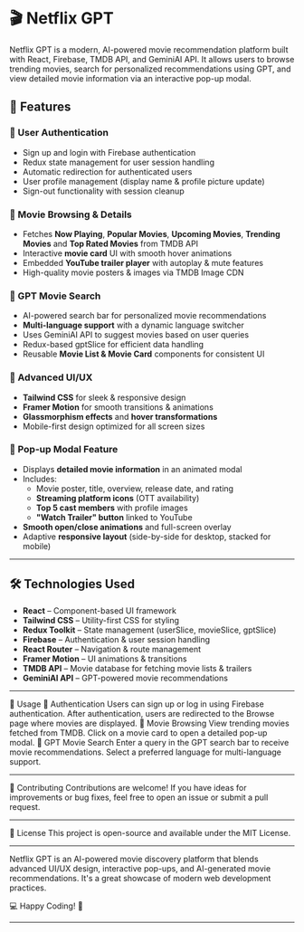 # 🎬 Netflix GPT

Netflix GPT is a modern, AI-powered movie recommendation platform built with React, Firebase, TMDB API, and GeminiAI API. It allows users to browse trending movies, search for personalized recommendations using GPT, and view detailed movie information via an interactive pop-up modal.

## 🚀 Features

### 🔐 User Authentication
- Sign up and login with Firebase authentication
- Redux state management for user session handling
- Automatic redirection for authenticated users
- User profile management (display name & profile picture update)
- Sign-out functionality with session cleanup

### 🎥 Movie Browsing & Details
- Fetches **Now Playing**, **Popular Movies**, **Upcoming Movies**, **Trending Movies** and **Top Rated Movies** from TMDB API
- Interactive **movie card** UI with smooth hover animations
- Embedded **YouTube trailer player** with autoplay & mute features
- High-quality movie posters & images via TMDB Image CDN

### 🧠 GPT Movie Search
- AI-powered search bar for personalized movie recommendations
- **Multi-language support** with a dynamic language switcher
- Uses GeminiAI API to suggest movies based on user queries
- Redux-based gptSlice for efficient data handling
- Reusable **Movie List & Movie Card** components for consistent UI

### 🎨 Advanced UI/UX
- **Tailwind CSS** for sleek & responsive design
- **Framer Motion** for smooth transitions & animations
- **Glassmorphism effects** and **hover transformations**
- Mobile-first design optimized for all screen sizes

### 📌 Pop-up Modal Feature
- Displays **detailed movie information** in an animated modal
- Includes:
  - Movie poster, title, overview, release date, and rating
  - **Streaming platform icons** (OTT availability)
  - **Top 5 cast members** with profile images
  - **"Watch Trailer" button** linked to YouTube
- **Smooth open/close animations** and full-screen overlay
- Adaptive **responsive layout** (side-by-side for desktop, stacked for mobile)

---

## 🛠️ Technologies Used
- **React** – Component-based UI framework
- **Tailwind CSS** – Utility-first CSS for styling
- **Redux Toolkit** – State management (userSlice, movieSlice, gptSlice)
- **Firebase** – Authentication & user session handling
- **React Router** – Navigation & route management
- **Framer Motion** – UI animations & transitions
- **TMDB API** – Movie database for fetching movie lists & trailers
- **GeminiAI API** – GPT-powered movie recommendations

---

🎯 Usage
🔹 Authentication
Users can sign up or log in using Firebase authentication.
After authentication, users are redirected to the Browse page where movies are displayed.
🔹 Movie Browsing
View trending movies fetched from TMDB.
Click on a movie card to open a detailed pop-up modal.
🔹 GPT Movie Search
Enter a query in the GPT search bar to receive movie recommendations.
Select a preferred language for multi-language support.

---

👥 Contributing
Contributions are welcome! If you have ideas for improvements or bug fixes, feel free to open an issue or submit a pull request.

---

📜 License
This project is open-source and available under the MIT License.

---

Netflix GPT is an AI-powered movie discovery platform that blends advanced UI/UX design, interactive pop-ups, and AI-generated movie recommendations. It's a great showcase of modern web development practices.

💻 Happy Coding! 🚀

---